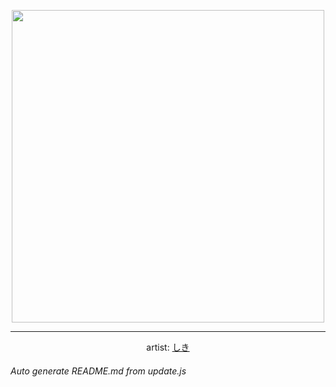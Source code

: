 
<p align="center">
  <img width="500" src="https://nekos.best/api/v2/neko/0377.png">
  <hr/>
  <center>
    artist: <a href="https://www.pixiv.net/en/artworks/87870930">しき</a>
  </center>
</p>


###### Auto generate README.md from update.js

